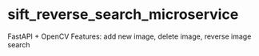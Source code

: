 # sift_reverse_search_microservice
FastAPI + OpenCV
Features: add new image, delete image, reverse image search
